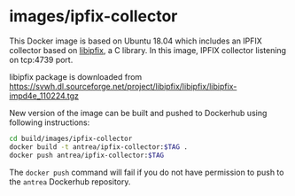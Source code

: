 # images/ipfix-collector

This Docker image is based on Ubuntu 18.04 which includes an IPFIX collector based on [libipfix](http://libipfix.sourceforge.net/), a C library.
In this image, IPFIX collector listening on tcp:4739 port.

libipfix package is downloaded from https://svwh.dl.sourceforge.net/project/libipfix/libipfix/libipfix-impd4e_110224.tgz

New version of the image can be built and pushed to Dockerhub using following instructions:

```bash
cd build/images/ipfix-collector
docker build -t antrea/ipfix-collector:$TAG .
docker push antrea/ipfix-collector:$TAG
```

The `docker push` command will fail if you do not have permission to push to the
`antrea` Dockerhub repository.
